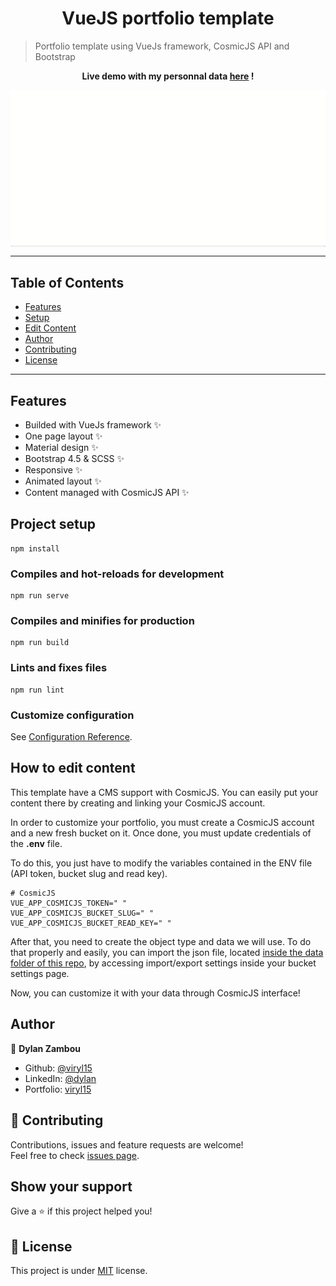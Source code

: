 <h1 align="center">VueJS portfolio template</h1>

> Portfolio template using VueJs framework, CosmicJS API and Bootstrap

<p align="center"><strong> Live demo with my personnal data <a href="https://viryl15.github.io/vuejs-portfolio/">here</a> ! </strong></p>

<img align="center" src="doc/portfolio-vuejs_demo.gif" alt="portfolio-vuejs preview"></img>

---

## Table of Contents

- [Features](#features)
- [Setup](#project-setup)
- [Edit Content](#how-to-edit-content)
- [Author](#author)
- [Contributing](#-contributing)
- [License](#-license)

---

## Features
- Builded with VueJs framework ✨
- One page layout ✨
- Material design ✨
- Bootstrap 4.5 & SCSS ✨
- Responsive ✨
- Animated layout ✨
- Content managed with CosmicJS API ✨

## Project setup
```
npm install
```
### Compiles and hot-reloads for development
```
npm run serve
```
### Compiles and minifies for production
```
npm run build
```
### Lints and fixes files
```
npm run lint
```
### Customize configuration
See [Configuration Reference](https://cli.vuejs.org/config/).

## How to edit content
This template have a CMS support with CosmicJS. You can easily put your content there by creating and linking your CosmicJS account. 

In order to customize your portfolio, you must create a CosmicJS account and a new fresh bucket on it. Once done, you must update credentials of the **.env** file.

To do this, you just have to modify the variables contained in the ENV file (API token, bucket slug and read key).

```env
# CosmicJS 
VUE_APP_COSMICJS_TOKEN=" "
VUE_APP_COSMICJS_BUCKET_SLUG=" "
VUE_APP_COSMICJS_BUCKET_READ_KEY=" "
```

After that, you need to create the object type and data we will use. To do that properly and easily, you can import the json file, located [inside the data folder of this repo](https://github.com/viryl15/vuejs-portfolio/tree/main/data/portfolio-vuejs_import.json), by accessing import/export settings inside your bucket settings page.

Now, you can customize it with your data through CosmicJS interface!
## Author

👤 **Dylan Zambou**

* Github: [@viryl15](https://github.com/viryl15)
* LinkedIn: [@dylan](https://www.linkedin.com/in/rovel-dylan-tematio-zambou-596303172/)
* Portfolio: [viryl15](https://viryl15.github.io/vuejs-portfolio/)

## 🤝 Contributing

Contributions, issues and feature requests are welcome!<br />Feel free to check [issues page](https://github.com/viryl15/portfolio-vuejs/issues). 

## Show your support

Give a ⭐️ if this project helped you!

## 📝 License

This project is under [MIT](https://github.com/viryl15/portfolio-vuesjs/blob/master/LICENSE) license.